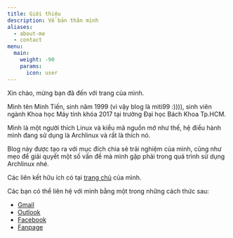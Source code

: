 ```yaml
---
title: Giới thiệu
description: Về bản thân mình
aliases:
  - about-me
  - contact
menu:
  main:
    weight: -90
    params:
      icon: user
---
```



Xin chào, mừng bạn đã đến với trang của mình.

Mình tên Minh Tiến, sinh năm 1999 (vì vậy blog là miti99 :)))), sinh viên ngành Khoa học Máy tính khóa 2017 tại trường Đại học Bách Khoa Tp.HCM.

Mình là một người thích Linux và kiểu mã nguồn mở như thế, hệ điều hành mình đang sử dụng là Archlinux và rất là thích nó.

Blog này được tạo ra với mục đích chia sẻ trải nghiệm của mình, cũng như mẹo để giải quyết một số vấn đề mà mình gặp phải trong quá trình sử dụng Archlinux nhé.

Các liên kết hữu ích có tại [trang chủ](/) của mình.

Các bạn có thể liên hệ với mình bằng một trong những cách thức sau:

- [Gmail](mailto:minhtienit99@gmail.com)
- [Outlook](mailto:tiennm99@outlook.com)
- [Facebook](https://fb.com/tiennm99)
- [Fanpage](https://fb.com/miti99)
